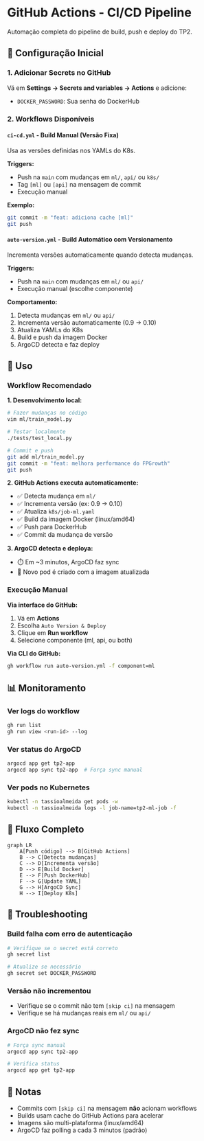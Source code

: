 # GitHub Actions - CI/CD Pipeline

Automação completa do pipeline de build, push e deploy do TP2.

## 🔧 Configuração Inicial

### 1. Adicionar Secrets no GitHub

Vá em **Settings → Secrets and variables → Actions** e adicione:

- `DOCKER_PASSWORD`: Sua senha do DockerHub

### 2. Workflows Disponíveis

#### `ci-cd.yml` - Build Manual (Versão Fixa)
Usa as versões definidas nos YAMLs do K8s.

**Triggers:**
- Push na `main` com mudanças em `ml/`, `api/` ou `k8s/`
- Tag `[ml]` ou `[api]` na mensagem de commit
- Execução manual

**Exemplo:**
```bash
git commit -m "feat: adiciona cache [ml]"
git push
```

#### `auto-version.yml` - Build Automático com Versionamento
Incrementa versões automaticamente quando detecta mudanças.

**Triggers:**
- Push na `main` com mudanças em `ml/` ou `api/`
- Execução manual (escolhe componente)

**Comportamento:**
1. Detecta mudanças em `ml/` ou `api/`
2. Incrementa versão automaticamente (0.9 → 0.10)
3. Atualiza YAMLs do K8s
4. Build e push da imagem Docker
5. ArgoCD detecta e faz deploy

## 🚀 Uso

### Workflow Recomendado

**1. Desenvolvimento local:**
```bash
# Fazer mudanças no código
vim ml/train_model.py

# Testar localmente
./tests/test_local.py

# Commit e push
git add ml/train_model.py
git commit -m "feat: melhora performance do FPGrowth"
git push
```

**2. GitHub Actions executa automaticamente:**
- ✅ Detecta mudança em `ml/`
- ✅ Incrementa versão (ex: 0.9 → 0.10)
- ✅ Atualiza `k8s/job-ml.yaml`
- ✅ Build da imagem Docker (linux/amd64)
- ✅ Push para DockerHub
- ✅ Commit da mudança de versão

**3. ArgoCD detecta e deploya:**
- ⏱️ Em ~3 minutos, ArgoCD faz sync
- 🚀 Novo pod é criado com a imagem atualizada

### Execução Manual

**Via interface do GitHub:**
1. Vá em **Actions**
2. Escolha `Auto Version & Deploy`
3. Clique em **Run workflow**
4. Selecione componente (ml, api, ou both)

**Via CLI do GitHub:**
```bash
gh workflow run auto-version.yml -f component=ml
```

## 📊 Monitoramento

### Ver logs do workflow
```bash
gh run list
gh run view <run-id> --log
```

### Ver status do ArgoCD
```bash
argocd app get tp2-app
argocd app sync tp2-app  # Força sync manual
```

### Ver pods no Kubernetes
```bash
kubectl -n tassioalmeida get pods -w
kubectl -n tassioalmeida logs -l job-name=tp2-ml-job -f
```

## 🔄 Fluxo Completo

```mermaid
graph LR
    A[Push código] --> B[GitHub Actions]
    B --> C[Detecta mudanças]
    C --> D[Incrementa versão]
    D --> E[Build Docker]
    E --> F[Push DockerHub]
    F --> G[Update YAML]
    G --> H[ArgoCD Sync]
    H --> I[Deploy K8s]
```

## 🐛 Troubleshooting

### Build falha com erro de autenticação
```bash
# Verifique se o secret está correto
gh secret list

# Atualize se necessário
gh secret set DOCKER_PASSWORD
```

### Versão não incrementou
- Verifique se o commit não tem `[skip ci]` na mensagem
- Verifique se há mudanças reais em `ml/` ou `api/`

### ArgoCD não fez sync
```bash
# Força sync manual
argocd app sync tp2-app

# Verifica status
argocd app get tp2-app
```

## 📝 Notas

- Commits com `[skip ci]` na mensagem **não** acionam workflows
- Builds usam cache do GitHub Actions para acelerar
- Imagens são multi-plataforma (linux/amd64)
- ArgoCD faz polling a cada 3 minutos (padrão)

